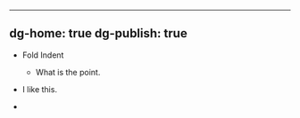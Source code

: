 


---
dg-home: true
dg-publish: true
---




- Fold Indent
	- What is the point. 

- I like this. 
- 